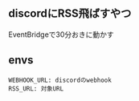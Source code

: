 ## discordにRSS飛ばすやつ
EventBridgeで30分おきに動かす

## envs
```
WEBHOOK_URL: discordのwebhook
RSS_URL: 対象URL
```
